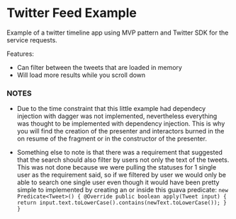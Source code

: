 # Twitter Feed Example

Example of a twitter timeline app using MVP pattern and Twitter SDK for the service requests.

Features:
- Can filter between the tweets that are loaded in memory
- Will load more results while you scroll down

### NOTES
- Due to the time constraint that this little example had dependecy injection with dagger was not implemented, nevertheless everything was thought to
be implemented with dependency injection. This is why you will find the creation of the presenter and interactors burned in the on resume of the fragment
or in the constructor of the presenter.

- Something else to note is that there was a requirement that suggested that the search should also filter by users not only the text of the tweets.
This was not done because we were pulling the statuses for 1 single user as the requirement said, so if we filtered by user we would only be able to
search one single user even though it would have been pretty simple to implemented by creating an or inside this guava predicate:
`new Predicate<Tweet>() {
      @Override
      public boolean apply(Tweet input) {
          return input.text.toLowerCase().contains(newText.toLowerCase());
      }
  }`
